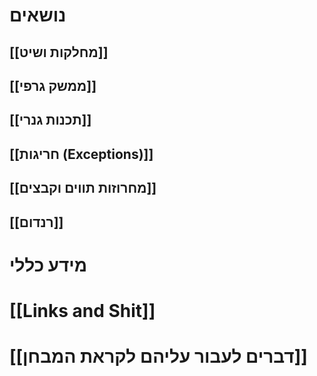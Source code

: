 # נושאים
## [[מחלקות ושיט]]
## [[ממשק גרפי]]
## [[תכנות גנרי]]
## [[חריגות (Exceptions)]]
## [[מחרוזות תווים וקבצים]]
## [[רנדום]]



# מידע כללי
# [[Links and Shit]]
# [[דברים לעבור עליהם לקראת המבחן]]
